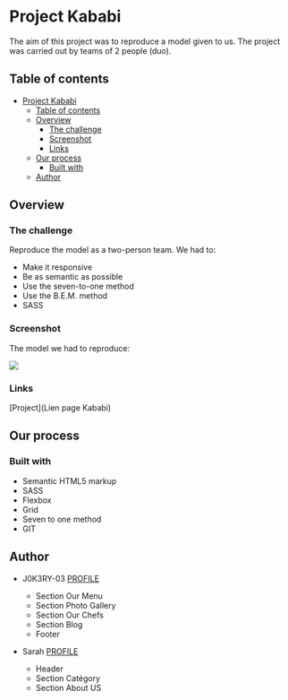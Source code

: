 # Project Kababi

The aim of this project was to reproduce a model given to us. The project was carried out by teams of 2 people (duo).

## Table of contents

- [Project Kababi](#project-kababi)
  - [Table of contents](#table-of-contents)
  - [Overview](#overview)
    - [The challenge](#the-challenge)
    - [Screenshot](#screenshot)
    - [Links](#links)
  - [Our process](#our-process)
    - [Built with](#built-with)
  - [Author](#author)

## Overview

### The challenge

Reproduce the model as a two-person team.
We had to:

- Make it responsive
- Be as semantic as possible
- Use the seven-to-one method
- Use the B.E.M. method
- SASS

### Screenshot

The model we had to reproduce:

![](./design/restaurant-theme.png)

### Links

[Project](Lien page Kababi)

## Our process

### Built with

- Semantic HTML5 markup
- SASS
- Flexbox
- Grid
- Seven to one method
- GIT

## Author

- J0K3RY-03 [PROFILE](https://github.com/J0K3RY-03)

  - Section Our Menu
  - Section Photo Gallery
  - Section Our Chefs
  - Section Blog
  - Footer

- Sarah [PROFILE](https://github.com/Sarah2511)
  - Header
  - Section Catégory
  - Section About US
